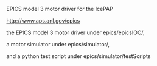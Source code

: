 EPICS model 3 motor driver for the IcePAP

http://www.aps.anl.gov/epics

the EPICS model 3 motor driver under  epics/epicsIOC/,

a motor simulator under epics/simulator/,

and a python test script under epics/simulator/testScripts
